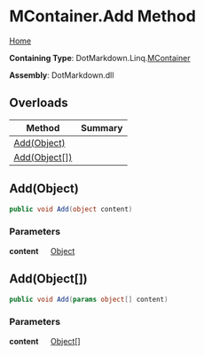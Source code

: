 # MContainer\.Add Method

[Home](../../../../README.md)

**Containing Type**: DotMarkdown\.Linq\.[MContainer](../README.md)

**Assembly**: DotMarkdown\.dll

## Overloads

| Method | Summary |
| ------ | ------- |
| [Add(Object)](#DotMarkdown_Linq_MContainer_Add_System_Object_) | |
| [Add(Object\[\])](#DotMarkdown_Linq_MContainer_Add_System_Object___) | |

## Add\(Object\) <a name="DotMarkdown_Linq_MContainer_Add_System_Object_"></a>

```csharp
public void Add(object content)
```

### Parameters

**content** &emsp; [Object](https://docs.microsoft.com/en-us/dotnet/api/system.object)

## Add\(Object\[\]\) <a name="DotMarkdown_Linq_MContainer_Add_System_Object___"></a>

```csharp
public void Add(params object[] content)
```

### Parameters

**content** &emsp; [Object](https://docs.microsoft.com/en-us/dotnet/api/system.object)\[\]